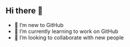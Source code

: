 ## Hi there 👋

- 🔭 I’m new to GitHub
- 🌱 I’m currently learning to work on GitHub
- 👯 I’m looking to collaborate with new people

